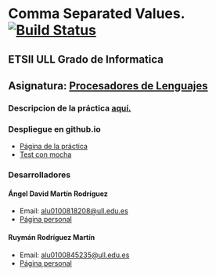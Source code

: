 # Comma Separated Values.[![Build Status](https://travis-ci.org/ULL-ESIT-GRADOII-PL/localstorage-jquery-underscore-express-sass-heroku-David_y_Ruyman.svg?branch=master)](https://travis-ci.org/ULL-ESIT-GRADOII-PL/localstorage-jquery-underscore-express-sass-heroku-David_y_Ruyman)
## ETSII ULL Grado de Informatica
## Asignatura: [Procesadores de Lenguajes](https://campusvirtual.ull.es/1516/course/view.php?id=178)

### Descripcion de la práctica [aquí.](https://casianorodriguezleon.gitbooks.io/pl1516/content/practicas/csv.html)

### Despliegue en github.io

* [Página de la práctica](http://ULL-ESIT-GRADOII-PL.github.io/localstorage-jquery-underscore-express-sass-heroku-David_y_Ruyman/public/__index.html__.html)
* [Test con mocha](http://ULL-ESIT-GRADOII-PL.github.io/localstorage-jquery-underscore-express-sass-heroku-David_y_Ruyman/public/test/test.html)

### Desarrolladores

#### Ángel David Martín Rodríguez
  - Email: alu0100818208@ull.edu.es
  - [Página personal](http://alu0100818208.github.io)

#### Ruymán Rodríguez Martín
  - Email: alu0100845235@ull.edu.es
  - [Página personal](http://alu0100845235.github.io)
